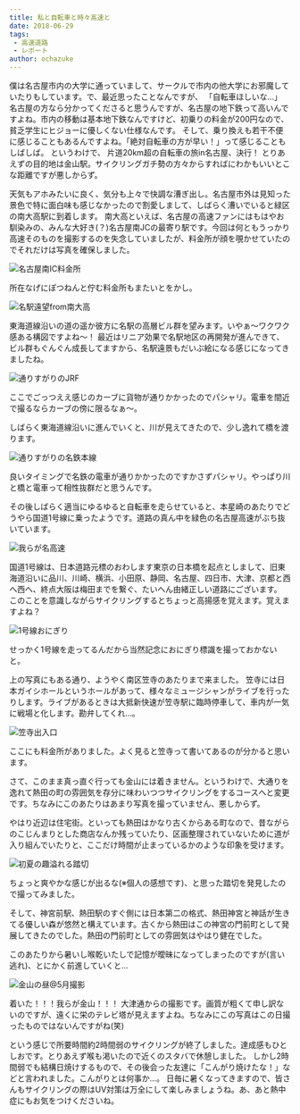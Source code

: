 ```yaml
---
title: 私と自転車と時々高速と
date: 2018-06-29
tags:
 - 高速道路
 - レポート
author: ochazuke
---
```


僕は名古屋市内の大学に通っていまして、サークルで市内の他大学にお邪魔していたりもしています。で、最近思ったことなんですが、
「自転車ほしいな…」
名古屋の方なら分かってくださると思うんですが、名古屋の地下鉄って高いんですよね。市内の移動は基本地下鉄なんですけど、初乗りの料金が200円なので、貧乏学生にヒジョーに優しくない仕様なんです。  そして、乗り換えも若干不便に感じることもあるんですよね。「絶対自転車の方が早い！」って感じることもしばしば。
というわけで、      片道20km超の自転車の旅in名古屋、決行！      とりあえずの目的地は金山駅。サイクリングガチ勢の方々からすればにわかもいいとこな距離ですが悪しからず。
<!-- more -->

天気もアホみたいに良く、気分も上々で快調な漕ぎ出し。名古屋市外は見知った景色で特に面白味も感じなかったので割愛しまして、しばらく漕いでいると緑区の南大高駅に到着します。  南大高といえば、名古屋の高速ファンにはもはやお馴染みの、みんな大好き(？)名古屋南JCの最寄り駅です。今回は何ともうっかり高速そのものを撮影するのを失念していましたが、料金所が顔を覗かせていたのでそれだけは写真を確保しました。

![名古屋南IC料金所](/2018/06/jitensha/1.png)

所在なげにぽつねんと佇む料金所もまたいとをかし。

![名駅遠望from南大高](/2018/06/jitensha/2.png)

東海道線沿いの道の遥か彼方に名駅の高層ビル群を望みます。いやぁ～ワクワク感ある構図ですよね～！  最近はリニア効果で名駅地区の再開発が進んできて、ビル群もぐんぐん成長してますから、名駅遠景もだいぶ絵になる感じになってきましたね。

![通りすがりのJRF](/2018/06/jitensha/3.png)

ここでごっつええ感じのカーブに貨物が通りかかったのでパシャリ。電車を間近で撮るならカーブの傍に限るなぁ～。

しばらく東海道線沿いに進んでいくと、川が見えてきたので、少し逸れて橋を渡ります。

![通りすがりの名鉄本線](/2018/06/jitensha/4.png)

良いタイミングで名鉄の電車が通りかかったのですかさずパシャリ。やっぱり川と橋と電車って相性抜群だと思うんです。

その後しばらく適当にゆるゆると自転車を走らせていると、本星崎のあたりでどうやら国道1号線に乗ったようです。道路の真ん中を緑色の名古屋高速がぶち抜いています。

![我らが名高速](/2018/06/jitensha/5.png)

国道1号線は、日本道路元標のおわします東京の日本橋を起点としまして、旧東海道沿いに品川、川崎、横浜、小田原、静岡、名古屋、四日市、大津、京都と西へ西へ、終点大阪は梅田までを繋ぐ、たいへん由緒正しい道路にございます。  このことを意識しながらサイクリングするとちょっと高揚感を覚えます。覚えますよね？

![1号線おにぎり](/2018/06/jitensha/6.png)

せっかく1号線を走ってるんだから当然記念におにぎり標識を撮っておかないと。

上の写真にもある通り、ようやく南区笠寺のあたりまで来ました。  笠寺には日本ガイシホールというホールがあって、様々なミュージシャンがライブを行ったりします。ライブがあるときは大抵新快速が笠寺駅に臨時停車して、車内が一気に戦場と化します。勘弁してくれ…。

![笠寺出入口](/2018/06/jitensha/7.png)

ここにも料金所がありました。よく見ると笠寺って書いてあるのが分かると思います。

さて、このまま真っ直ぐ行っても金山には着きません。というわけで、大通りを逸れて熱田の町の雰囲気を存分に味わいつつサイクリングをするコースへと変更です。ちなみにこのあたりはあまり写真を撮っていません、悪しからず。

やはり近辺は住宅街。といっても熱田はかなり古くからある町なので、昔ながらのこじんまりとした商店なんか残っていたり、区画整理されていないために道が入り組んでいたりと、ここだけ時間が止まっているかのような印象を受けます。

![初夏の趣溢れる踏切](/2018/06/jitensha/8.png)

ちょっと爽やかな感じが出るな(※個人の感想です)、と思った踏切を発見したので撮ってみました。

そして、神宮前駅、熱田駅のすぐ側には日本第二の格式、熱田神宮と神話が生きてる優しい森が悠然と構えています。古くから熱田はこの神宮の門前町として発展してきたのでした。熱田の門前町としての雰囲気はやはり健在でした。

このあたりから暑いし喉乾いたしで記憶が曖昧になってしまったのですが(言い逃れ)、とにかく前進していくと…

![金山の昼@5月撮影](/2018/06/jitensha/9.jpg)

着いた！！！我らが金山！！！  大津通からの撮影です。画質が粗くて申し訳ないのですが、遠くに栄のテレビ塔が見えますよね。ちなみにこの写真はこの日撮ったものではないんですがね(笑)

という感じで所要時間約2時間弱のサイクリングが終了しました。達成感もひとしおです。とりあえず喉も渇いたので近くのスタバで休憩しました。  しかし2時間弱でも結構日焼けするもので、その後会った友達に「こんがり焼けたな！」などと言われました。こんがりとは何事か…。  日毎に暑くなってきますので、皆さんもサイクリングの際はUV対策は万全にして楽しみましょうね。あ、あと熱中症にもお気をつけくださいね。
